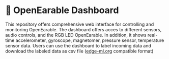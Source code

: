 # 🦻 OpenEarable Dashboard
This repository offers comprehensive web interface for controlling and monitoring OpenEarable. The dashboard offers acces to different sensors, audio controls, and the RGB LED OpenEarable. In addition, it shows real-time accelerometer, gyroscope, magnetomer, pressure sensor, temperature sensor data. Users can use the dashboard to label incoming data and download the labeled data as csv file ([edge-ml.org](https://edge-ml.org) compatible format) 

